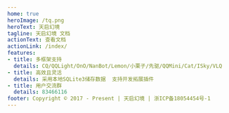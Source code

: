 ```yaml
---
home: true
heroImage: /tq.png
heroText: 天启幻境
tagline: 天启幻境 文档
actionText: 查看文档
actionLink: /index/
features:
- title: 多框架支持
  details: CQ/QQLight/OnO/NanBot/Lemon/小栗子/先驱/QQMini/Cat/ISky/VLQ
- title: 高效且灵活
  details: 采用本地SQLite3储存数据  支持开发拓展插件
- title: 用户交流群
  details: 83466116
footer: Copyright © 2017 - Present | 天启幻境 | 浙ICP备18054454号-1
---
```


